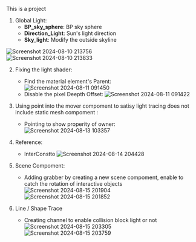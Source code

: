 This is a project

1. Global Light:  
   - **BP_sky_sphere**: BP sky sphere  
   - **Direction_Light**: Sun's light direction  
   - **Sky_light**: Modify the outside skyline  

![Screenshot 2024-08-10 213756](https://github.com/user-attachments/assets/de2e428c-3089-4819-8e29-539d85ec2640)  
![Screenshot 2024-08-10 213833](https://github.com/user-attachments/assets/d7a9002b-8b6d-42e1-a14a-7b30130e168c)

2. Fixing the light shader:
   - Find the material element's Parent:
     ![Screenshot 2024-08-11 091450](https://github.com/user-attachments/assets/45a42d52-8924-441a-9c27-dd8511dda4f9)
   - Disable the pixel Deepth Offset:
     ![Screenshot 2024-08-11 091422](https://github.com/user-attachments/assets/f8250b57-4f3f-4af7-8ee5-c061abeef965)

3. Using point into the mover compoment to satisy light tracing does not include static mesh compoment :
   - Pointing to show properity of owner:
   ![Screenshot 2024-08-13 103357](https://github.com/user-attachments/assets/4002f793-5039-4350-89f3-bdeba750b3ec)

4. Reference:
   - InterConstto
     ![Screenshot 2024-08-14 204428](https://github.com/user-attachments/assets/b83605df-e81f-4568-a3a0-1862d22016af)

5. Scene Compoment:
   - Adding grabber by creating a new scene compoment, enable to catch the rotation of interactive objects
     ![Screenshot 2024-08-15 201904](https://github.com/user-attachments/assets/d8dfcc89-b4df-4878-92d2-97e50675e874)
     ![Screenshot 2024-08-15 201852](https://github.com/user-attachments/assets/597dacef-c5b7-4506-905c-6383bf344be3)

6. Line / Shape Trace
   - Creating channel to enable collision block light or not
     ![Screenshot 2024-08-15 203305](https://github.com/user-attachments/assets/92fb9c19-c1e0-4ad9-aab8-3252a82168b9)
     ![Screenshot 2024-08-15 203759](https://github.com/user-attachments/assets/7d839a9b-1d07-4563-94f4-d361754a6197)










